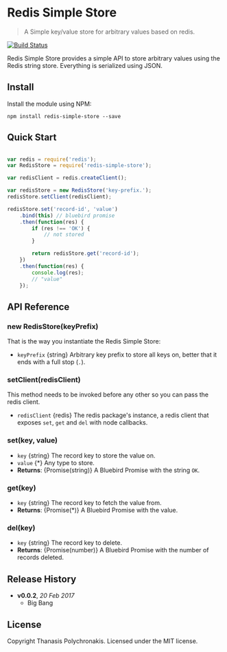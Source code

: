# Redis Simple Store

> A Simple key/value store for arbitrary values based on redis.

[![Build Status](https://travis-ci.org/thanpolas/redis-simple-store.svg?branch=master)](https://travis-ci.org/thanpolas/redis-simple-store)

Redis Simple Store provides a simple API to store arbitrary values using the Redis string store. Everything is serialized using JSON.

## Install

Install the module using NPM:

```
npm install redis-simple-store --save
```

## Quick Start

```js

var redis = require('redis');
var RedisStore = require('redis-simple-store');

var redisClient = redis.createClient();

var redisStore = new RedisStore('key-prefix.');
redisStore.setClient(redisClient);

redisStore.set('record-id', 'value')
    .bind(this) // bluebird promise
    .then(function(res) {
        if (res !== 'OK') {
            // not stored
        }

        return redisStore.get('record-id');
    })
    .then(function(res) {
        console.log(res);
        // "value"
    });
```

## API Reference

### new RedisStore(keyPrefix)

That is the way you instantiate the Redis Simple Store:

* `keyPrefix` {string} Arbitrary key prefix to store all keys on, better that it ends with a full stop (`.`).

### setClient(redisClient)

This method needs to be invoked before any other so you can pass the redis client.

* `redisClient` {redis} The redis package's instance, a  redis client that exposes `set`, `get` and `del` with node callbacks.

### set(key, value)

* `key` {string} The record key to store the value on.
* `value` {*} Any type to store.
* **Returns**: {Promise(string)} A Bluebird Promise with the string `OK`.

### get(key)

* `key` {string} The record key to fetch the value from.
* **Returns**: {Promise(*)} A Bluebird Promise with the value.

### del(key)

* `key` {string} The record key to delete.
* **Returns**: {Promise(number)} A Bluebird Promise with the number of records deleted.

## Release History

- **v0.0.2**, *20 Feb 2017*
    - Big Bang

## License

Copyright Thanasis Polychronakis. Licensed under the MIT license.
